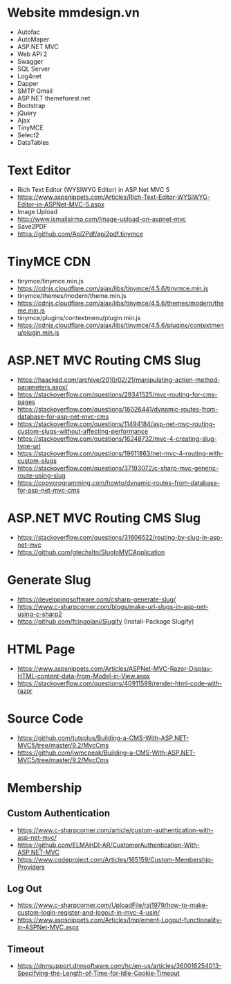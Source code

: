 # Website mmdesign.vn
+ Autofac
+ AutoMaper
+ ASP.NET MVC
+ Web API 2
+ Swagger
+ SQL Server
+ Log4net
+ Dapper
+ SMTP Gmail
+ ASP.NET themeforest.net
+ Bootstrap
+ jQuery
+ Ajax
+ TinyMCE
+ Select2
+ DataTables

# Text Editor
+ Rich Text Editor (WYSIWYG Editor) in ASP.Net MVC 5
+ https://www.aspsnippets.com/Articles/Rich-Text-Editor-WYSIWYG-Editor-in-ASPNet-MVC-5.aspx
+ Image Upload
+ http://www.ismailsirma.com/Image-upload-on-aspnet-mvc
+ Save2PDF
+ https://github.com/Api2Pdf/api2pdf.tinymce

# TinyMCE CDN
+ tinymce/tinymce.min.js
+ https://cdnjs.cloudflare.com/ajax/libs/tinymce/4.5.6/tinymce.min.js
+ tinymce/themes/modern/theme.min.js
+ https://cdnjs.cloudflare.com/ajax/libs/tinymce/4.5.6/themes/modern/theme.min.js
+ tinymce/plugins/contextmenu/plugin.min.js
+ https://cdnjs.cloudflare.com/ajax/libs/tinymce/4.5.6/plugins/contextmenu/plugin.min.js

# ASP.NET MVC Routing CMS Slug
+ https://haacked.com/archive/2010/02/21/manipulating-action-method-parameters.aspx/
+ https://stackoverflow.com/questions/29341525/mvc-routing-for-cms-pages
+ https://stackoverflow.com/questions/16026441/dynamic-routes-from-database-for-asp-net-mvc-cms
+ https://stackoverflow.com/questions/11494184/asp-net-mvc-routing-custom-slugs-without-affecting-performance
+ https://stackoverflow.com/questions/16248732/mvc-4-creating-slug-type-url
+ https://stackoverflow.com/questions/19611863/net-mvc-4-routing-with-custom-slugs
+ https://stackoverflow.com/questions/37193072/c-sharp-mvc-generic-route-using-slug
+ https://copyprogramming.com/howto/dynamic-routes-from-database-for-asp-net-mvc-cms

# ASP.NET MVC Routing CMS Slug
+ https://stackoverflow.com/questions/31606522/routing-by-slug-in-asp-net-mvc
+ https://github.com/gtechsltn/SlugInMVCApplication

# Generate Slug
+ https://developingsoftware.com/csharp-generate-slug/
+ https://www.c-sharpcorner.com/blogs/make-url-slugs-in-asp-net-using-c-sharp2
+ https://github.com/fcingolani/Slugify (Install-Package Slugify)

# HTML Page
+ https://www.aspsnippets.com/Articles/ASPNet-MVC-Razor-Display-HTML-content-data-from-Model-in-View.aspx
+ https://stackoverflow.com/questions/40911599/render-html-code-with-razor

# Source Code
+ https://github.com/tutsplus/Building-a-CMS-With-ASP.NET-MVC5/tree/master/9.2/MvcCms
+ https://github.com/jwmcpeak/Building-a-CMS-With-ASP.NET-MVC5/tree/master/9.2/MvcCms


# Membership
## Custom Authentication
+ https://www.c-sharpcorner.com/article/custom-authentication-with-asp-net-mvc/
+ https://github.com/ELMAHDI-AR/CustomerAuthentication-With-ASP.NET-MVC
+ https://www.codeproject.com/Articles/165159/Custom-Membership-Providers

## Log Out
+ https://www.c-sharpcorner.com/UploadFile/raj1979/how-to-make-custom-login-register-and-logout-in-mvc-4-usin/
+ https://www.aspsnippets.com/Articles/Implement-Logout-functionality-in-ASPNet-MVC.aspx

## Timeout
+ https://dnnsupport.dnnsoftware.com/hc/en-us/articles/360016254013-Specifying-the-Length-of-Time-for-Idle-Cookie-Timeout
